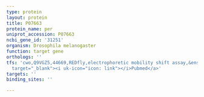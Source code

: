 ```yaml
---
type: protein
layout: protein
title: P07663
protein_name: per
uniprot_accession: P07663
ncbi_gene_id: '31251'
organism: Drosophila melanogaster
function: target gene
orthologs: ''
tfs: 'cwo,Q9VGZ5,44669,REDfly,electrophoretic mobility shift assay,&ensp;<a href="https://www.ncbi.nlm.nih.gov/pubmed/?term=17555964%5Buid%5D+OR+20965965%5Buid%5D"
  target="_blank"><i uk-icon="icon: link"></i>Pubmed</a>'
targets: ''
binding_sites: ''

---
```


